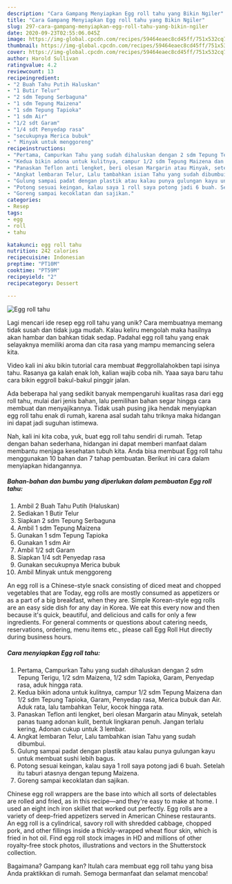 ```yaml
---
description: "Cara Gampang Menyiapkan Egg roll tahu yang Bikin Ngiler"
title: "Cara Gampang Menyiapkan Egg roll tahu yang Bikin Ngiler"
slug: 297-cara-gampang-menyiapkan-egg-roll-tahu-yang-bikin-ngiler
date: 2020-09-23T02:55:06.045Z
image: https://img-global.cpcdn.com/recipes/59464eaec8cd45ff/751x532cq70/egg-roll-tahu-foto-resep-utama.jpg
thumbnail: https://img-global.cpcdn.com/recipes/59464eaec8cd45ff/751x532cq70/egg-roll-tahu-foto-resep-utama.jpg
cover: https://img-global.cpcdn.com/recipes/59464eaec8cd45ff/751x532cq70/egg-roll-tahu-foto-resep-utama.jpg
author: Harold Sullivan
ratingvalue: 4.2
reviewcount: 13
recipeingredient:
- "2 Buah Tahu Putih Haluskan"
- "1 Butir Telur"
- "2 sdm Tepung Serbaguna"
- "1 sdm Tepung Maizena"
- "1 sdm Tepung Tapioka"
- "1 sdm Air"
- "1/2 sdt Garam"
- "1/4 sdt Penyedap rasa"
- "secukupnya Merica bubuk"
- " Minyak untuk menggoreng"
recipeinstructions:
- "Pertama, Campurkan Tahu yang sudah dihaluskan dengan 2 sdm Tepung Terigu, 1/2 sdm Maizena, 1/2 sdm Tapioka, Garam, Penyedap rasa, aduk hingga rata."
- "Kedua bikin adona untuk kulitnya, campur 1/2 sdm Tepung Maizena dan 1/2 sdm Tepung Tapioka, Garam, Penyedap rasa, Merica bubuk dan Air. Aduk rata, lalu tambahkan Telur, kocok hingga rata."
- "Panaskan Teflon anti lengket, beri olesan Margarin atau Minyak, setelah panas tuang adonan kulit, bentuk lingkaran penuh. Jangan terlalu kering, Adonan cukup untuk 3 lembar."
- "Angkat lembaran Telur, Lalu tambahkan isian Tahu yang sudah dibumbui."
- "Gulung sampai padat dengan plastik atau kalau punya gulungan kayu untuk membuat sushi lebih bagus."
- "Potong sesuai keingan, kalau saya 1 roll saya potong jadi 6 buah. Setelah itu taburi atasnya dengan tepung Maizena."
- "Goreng sampai kecoklatan dan sajikan."
categories:
- Resep
tags:
- egg
- roll
- tahu

katakunci: egg roll tahu 
nutrition: 242 calories
recipecuisine: Indonesian
preptime: "PT10M"
cooktime: "PT59M"
recipeyield: "2"
recipecategory: Dessert

---
```



![Egg roll tahu](https://img-global.cpcdn.com/recipes/59464eaec8cd45ff/751x532cq70/egg-roll-tahu-foto-resep-utama.jpg)

Lagi mencari ide resep egg roll tahu yang unik? Cara membuatnya memang tidak susah dan tidak juga mudah. Kalau keliru mengolah maka hasilnya akan hambar dan bahkan tidak sedap. Padahal egg roll tahu yang enak selayaknya memiliki aroma dan cita rasa yang mampu memancing selera kita.

Video kali ini aku bikin tutorial cara membuat #eggrollalahokben tapi isinya tahu. Rasanya ga kalah enak loh, kalian wajib coba nih. Yaaa saya baru tahu cara bikin eggroll bakul-bakul pinggir jalan.

Ada beberapa hal yang sedikit banyak mempengaruhi kualitas rasa dari egg roll tahu, mulai dari jenis bahan, lalu pemilihan bahan segar hingga cara membuat dan menyajikannya. Tidak usah pusing jika hendak menyiapkan egg roll tahu enak di rumah, karena asal sudah tahu triknya maka hidangan ini dapat jadi suguhan istimewa.


Nah, kali ini kita coba, yuk, buat egg roll tahu sendiri di rumah. Tetap dengan bahan sederhana, hidangan ini dapat memberi manfaat dalam membantu menjaga kesehatan tubuh kita. Anda bisa membuat Egg roll tahu menggunakan 10 bahan dan 7 tahap pembuatan. Berikut ini cara dalam menyiapkan hidangannya.

<!--inarticleads1-->

##### Bahan-bahan dan bumbu yang diperlukan dalam pembuatan Egg roll tahu:

1. Ambil 2 Buah Tahu Putih (Haluskan)
1. Sediakan 1 Butir Telur
1. Siapkan 2 sdm Tepung Serbaguna
1. Ambil 1 sdm Tepung Maizena
1. Gunakan 1 sdm Tepung Tapioka
1. Gunakan 1 sdm Air
1. Ambil 1/2 sdt Garam
1. Siapkan 1/4 sdt Penyedap rasa
1. Gunakan secukupnya Merica bubuk
1. Ambil  Minyak untuk menggoreng


An egg roll is a Chinese-style snack consisting of diced meat and chopped vegetables that are Today, egg rolls are mostly consumed as appetizers or as a part of a big breakfast, when they are. Simple Korean-style egg rolls are an easy side dish for any day in Korea. We eat this every now and then because it&#39;s quick, beautiful, and delicious and calls for only a few ingredients. For general comments or questions about catering needs, reservations, ordering, menu items etc., please call Egg Roll Hut directly during business hours. 

<!--inarticleads2-->

##### Cara menyiapkan Egg roll tahu:

1. Pertama, Campurkan Tahu yang sudah dihaluskan dengan 2 sdm Tepung Terigu, 1/2 sdm Maizena, 1/2 sdm Tapioka, Garam, Penyedap rasa, aduk hingga rata.
1. Kedua bikin adona untuk kulitnya, campur 1/2 sdm Tepung Maizena dan 1/2 sdm Tepung Tapioka, Garam, Penyedap rasa, Merica bubuk dan Air. Aduk rata, lalu tambahkan Telur, kocok hingga rata.
1. Panaskan Teflon anti lengket, beri olesan Margarin atau Minyak, setelah panas tuang adonan kulit, bentuk lingkaran penuh. Jangan terlalu kering, Adonan cukup untuk 3 lembar.
1. Angkat lembaran Telur, Lalu tambahkan isian Tahu yang sudah dibumbui.
1. Gulung sampai padat dengan plastik atau kalau punya gulungan kayu untuk membuat sushi lebih bagus.
1. Potong sesuai keingan, kalau saya 1 roll saya potong jadi 6 buah. Setelah itu taburi atasnya dengan tepung Maizena.
1. Goreng sampai kecoklatan dan sajikan.


Chinese egg roll wrappers are the base into which all sorts of delectables are rolled and fried, as in this recipe—and they&#39;re easy to make at home. I used an eight inch iron skillet that worked out perfectly. Egg rolls are a variety of deep-fried appetizers served in American Chinese restaurants. An egg roll is a cylindrical, savory roll with shredded cabbage, chopped pork, and other fillings inside a thickly-wrapped wheat flour skin, which is fried in hot oil. Find egg roll stock images in HD and millions of other royalty-free stock photos, illustrations and vectors in the Shutterstock collection. 

Bagaimana? Gampang kan? Itulah cara membuat egg roll tahu yang bisa Anda praktikkan di rumah. Semoga bermanfaat dan selamat mencoba!
